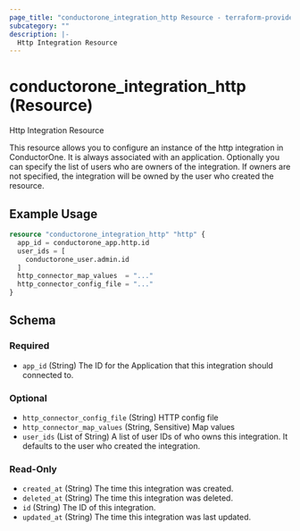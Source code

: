 ```yaml
---
page_title: "conductorone_integration_http Resource - terraform-provider-conductorone"
subcategory: ""
description: |-
  Http Integration Resource
---
```


# conductorone_integration_http (Resource)

Http Integration Resource

This resource allows you to configure an instance of the http integration in ConductorOne.
It is always associated with an application. Optionally you can specify the list of users who are owners of the integration.
If owners are not specified, the integration will be owned by the user who created the resource.

## Example Usage

```terraform
resource "conductorone_integration_http" "http" {
  app_id = conductorone_app.http.id
  user_ids = [
    conductorone_user.admin.id
  ]
  http_connector_map_values  = "..."
  http_connector_config_file = "..."
}
```

<!-- schema generated by tfplugindocs -->
## Schema

### Required

- `app_id` (String) The ID for the Application that this integration should connected to.

### Optional

- `http_connector_config_file` (String) HTTP config file
- `http_connector_map_values` (String, Sensitive) Map values
- `user_ids` (List of String) A list of user IDs of who owns this integration. It defaults to the user who created the integration.

### Read-Only

- `created_at` (String) The time this integration was created.
- `deleted_at` (String) The time this integration was deleted.
- `id` (String) The ID of this integration.
- `updated_at` (String) The time this integration was last updated.
